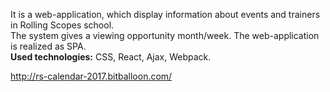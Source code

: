 It is a web-application, which display information about events and trainers in Rolling Scopes school.  
The system gives a viewing opportunity month/week. The web-application is realized as SPA.  
<b>Used technologies:</b> CSS, React, Ajax, Webpack.  

http://rs-calendar-2017.bitballoon.com/

